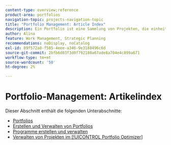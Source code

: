 ```yaml
---
content-type: overview;reference
product-area: portfolios
navigation-topic: projects-navigation-topic
title: "Portfolio Management: Article Index"
description: Ein Portfolio ist eine Sammlung von Projekten, die einheitliche Merkmale aufweisen. In den folgenden Abschnitten erfahren Sie mehr über das Portfoliomanagement.
author: Alina
feature: Work Management, Strategic Planning
recommendations: noDisplay, noCatalog
exl-id: 89f572a8-f585-4eee-a346-9e3188496c6d
source-git-commit: 2bfb6d03f3d0f792180a67ade8a704e4c899a671
workflow-type: tm+mt
source-wordcount: '50'
ht-degree: 2%

---
```


# Portfolio-Management: Artikelindex

Dieser Abschnitt enthält die folgenden Unterabschnitte:

* [Portfolios](../../manage-work/portfolios/portfolios-overview/portfolio-overview-1.md)
* [Erstellen und Verwalten von Portfolios](../../manage-work/portfolios/create-and-manage-portfolios/create-and-manage-portfolios.md)
* [Programme erstellen und verwalten](../../manage-work/portfolios/create-and-manage-programs/create-and-manage-programs.md)
* [Verwalten von Projekten im [!UICONTROL Portfolio Optimizer]](../../manage-work/portfolios/portfolio-optimizer/manage-projects-in-portfolio-optimizer.md)
